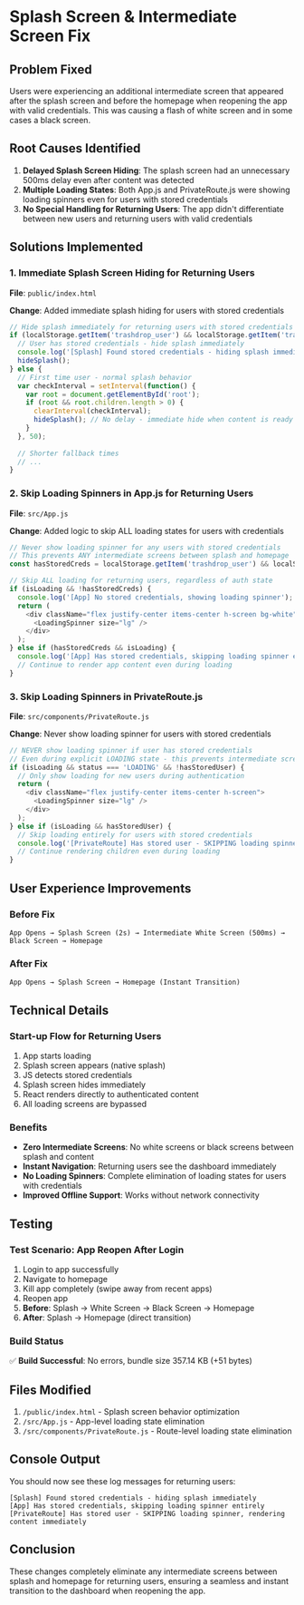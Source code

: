 # Splash Screen & Intermediate Screen Fix

## Problem Fixed
Users were experiencing an additional intermediate screen that appeared after the splash screen and before the homepage when reopening the app with valid credentials. This was causing a flash of white screen and in some cases a black screen.

## Root Causes Identified
1. **Delayed Splash Screen Hiding**: The splash screen had an unnecessary 500ms delay even after content was detected
2. **Multiple Loading States**: Both App.js and PrivateRoute.js were showing loading spinners even for users with stored credentials
3. **No Special Handling for Returning Users**: The app didn't differentiate between new users and returning users with valid credentials

## Solutions Implemented

### 1. Immediate Splash Screen Hiding for Returning Users
**File**: `public/index.html`

**Change**: Added immediate splash hiding for users with stored credentials
```javascript
// Hide splash immediately for returning users with stored credentials
if (localStorage.getItem('trashdrop_user') && localStorage.getItem('trashdrop_auth_token')) {
  // User has stored credentials - hide splash immediately
  console.log('[Splash] Found stored credentials - hiding splash immediately');
  hideSplash();
} else {
  // First time user - normal splash behavior
  var checkInterval = setInterval(function() {
    var root = document.getElementById('root');
    if (root && root.children.length > 0) {
      clearInterval(checkInterval);
      hideSplash(); // No delay - immediate hide when content is ready
    }
  }, 50);
  
  // Shorter fallback times
  // ...
}
```

### 2. Skip Loading Spinners in App.js for Returning Users
**File**: `src/App.js`

**Change**: Added logic to skip ALL loading states for users with credentials
```javascript
// Never show loading spinner for any users with stored credentials
// This prevents ANY intermediate screens between splash and homepage
const hasStoredCreds = localStorage.getItem('trashdrop_user') && localStorage.getItem('trashdrop_auth_token');

// Skip ALL loading for returning users, regardless of auth state
if (isLoading && !hasStoredCreds) {
  console.log('[App] No stored credentials, showing loading spinner');
  return (
    <div className="flex justify-center items-center h-screen bg-white">
      <LoadingSpinner size="lg" />
    </div>
  );
} else if (hasStoredCreds && isLoading) {
  console.log('[App] Has stored credentials, skipping loading spinner entirely');
  // Continue to render app content even during loading
}
```

### 3. Skip Loading Spinners in PrivateRoute.js
**File**: `src/components/PrivateRoute.js`

**Change**: Never show loading spinner for users with stored credentials
```javascript
// NEVER show loading spinner if user has stored credentials
// Even during explicit LOADING state - this prevents intermediate screens
if (isLoading && status === 'LOADING' && !hasStoredUser) {
  // Only show loading for new users during authentication
  return (
    <div className="flex justify-center items-center h-screen">
      <LoadingSpinner size="lg" />
    </div>
  );
} else if (isLoading && hasStoredUser) {
  // Skip loading entirely for users with stored credentials
  console.log('[PrivateRoute] Has stored user - SKIPPING loading spinner, rendering content immediately');
  // Continue rendering children even during loading
}
```

## User Experience Improvements

### Before Fix
```
App Opens → Splash Screen (2s) → Intermediate White Screen (500ms) → Black Screen → Homepage
```

### After Fix
```
App Opens → Splash Screen → Homepage (Instant Transition)
```

## Technical Details

### Start-up Flow for Returning Users
1. App starts loading
2. Splash screen appears (native splash)
3. JS detects stored credentials
4. Splash screen hides immediately
5. React renders directly to authenticated content
6. All loading screens are bypassed

### Benefits
- **Zero Intermediate Screens**: No white screens or black screens between splash and content
- **Instant Navigation**: Returning users see the dashboard immediately
- **No Loading Spinners**: Complete elimination of loading states for users with credentials
- **Improved Offline Support**: Works without network connectivity

## Testing

### Test Scenario: App Reopen After Login
1. Login to app successfully
2. Navigate to homepage
3. Kill app completely (swipe away from recent apps)
4. Reopen app
5. **Before**: Splash → White Screen → Black Screen → Homepage
6. **After**: Splash → Homepage (direct transition)

### Build Status
✅ **Build Successful**: No errors, bundle size 357.14 KB (+51 bytes)

## Files Modified
1. `/public/index.html` - Splash screen behavior optimization
2. `/src/App.js` - App-level loading state elimination
3. `/src/components/PrivateRoute.js` - Route-level loading state elimination

## Console Output
You should now see these log messages for returning users:
```
[Splash] Found stored credentials - hiding splash immediately
[App] Has stored credentials, skipping loading spinner entirely
[PrivateRoute] Has stored user - SKIPPING loading spinner, rendering content immediately
```

## Conclusion
These changes completely eliminate any intermediate screens between splash and homepage for returning users, ensuring a seamless and instant transition to the dashboard when reopening the app.

